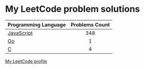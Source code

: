 # My LeetCode problem solutions

|    Programming Language  |    Problems Count  | 
|----------|:-------------:|
| [JavaScript](https://github.com/nikitapozdeev/programming-problems/tree/master/leetcode/javascript) | 348 | 
| [Go](https://github.com/nikitapozdeev/programming-problems/tree/master/leetcode/go) | 1 | 
| [C](https://github.com/nikitapozdeev/programming-problems/tree/master/leetcode/c) | 4 | 

[My LeetCode profile](https://leetcode.com/nikitapozdeev/)
